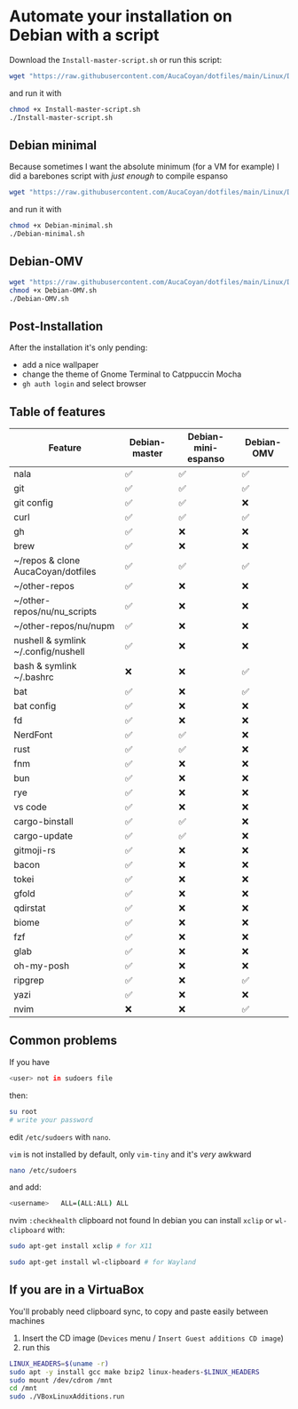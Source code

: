 # Automate your installation on Debian with a script

Download the `Install-master-script.sh` or run this script:

```bash
wget "https://raw.githubusercontent.com/AucaCoyan/dotfiles/main/Linux/Debian/Install-master-script.sh" --output-document=Install-master-script.sh
```

and run it with

```bash
chmod +x Install-master-script.sh
./Install-master-script.sh
```

## Debian minimal

Because sometimes I want the absolute minimum (for a VM for example) I did a
barebones script with _just enough_ to compile espanso

```bash
wget "https://raw.githubusercontent.com/AucaCoyan/dotfiles/main/Linux/Debian/Debian-minimal.sh" --output-document=Debian-minimal.sh
```

and run it with

```bash
chmod +x Debian-minimal.sh
./Debian-minimal.sh
```

## Debian-OMV

```bash
wget "https://raw.githubusercontent.com/AucaCoyan/dotfiles/main/Linux/Debian/Debian-OMV.sh" --output-document=Debian-OMV.sh
chmod +x Debian-OMV.sh
./Debian-OMV.sh
```

## Post-Installation

After the installation it's only pending:

- add a nice wallpaper
- change the theme of Gnome Terminal to Catppuccin Mocha
- `gh auth login` and select browser

## Table of features

| Feature                             | Debian-master | Debian-mini-espanso | Debian-OMV |
| ----------------------------------- | ------------- | ------------------- | ---------- |
| nala                                | ✅            | ✅                  | ✅         |
| git                                 | ✅            | ✅                  | ✅         |
| git config                          | ✅            | ✅                  | ❌         |
| curl                                | ✅            | ✅                  | ✅         |
| gh                                  | ✅            | ❌                  | ❌         |
| brew                                | ✅            | ❌                  | ❌         |
| ~/repos & clone AucaCoyan/dotfiles  | ✅            | ✅                  | ✅         |
| ~/other-repos                       | ✅            | ❌                  | ❌         |
| ~/other-repos/nu/nu_scripts         | ✅            | ❌                  | ❌         |
| ~/other-repos/nu/nupm               | ✅            | ❌                  | ❌         |
| nushell & symlink ~/.config/nushell | ✅            | ❌                  | ❌         |
| bash & symlink ~/.bashrc            | ❌            | ❌                  | ✅         |
| bat                                 | ✅            | ❌                  | ✅         |
| bat config                          | ✅            | ❌                  | ❌         |
| fd                                  | ✅            | ❌                  | ❌         |
| NerdFont                            | ✅            | ✅                  | ❌         |
| rust                                | ✅            | ✅                  | ❌         |
| fnm                                 | ✅            | ❌                  | ❌         |
| bun                                 | ✅            | ❌                  | ❌         |
| rye                                 | ✅            | ❌                  | ❌         |
| vs code                             | ✅            | ❌                  | ❌         |
| cargo-binstall                      | ✅            | ✅                  | ❌         |
| cargo-update                        | ✅            | ✅                  | ❌         |
| gitmoji-rs                          | ✅            | ❌                  | ❌         |
| bacon                               | ✅            | ❌                  | ❌         |
| tokei                               | ✅            | ❌                  | ❌         |
| gfold                               | ✅            | ❌                  | ❌         |
| qdirstat                            | ✅            | ❌                  | ❌         |
| biome                               | ✅            | ❌                  | ❌         |
| fzf                                 | ✅            | ❌                  | ❌         |
| glab                                | ✅            | ❌                  | ❌         |
| oh-my-posh                          | ✅            | ❌                  | ❌         |
| ripgrep                             | ✅            | ❌                  | ✅         |
| yazi                                | ✅            | ❌                  | ❌         |
| nvim                                | ❌            | ❌                  | ✅         |

## Common problems

If you have

```bash
<user> not in sudoers file
```

then:

```bash
su root
# write your password
```

edit `/etc/sudoers` with `nano`.

`vim` is not installed by default, only `vim-tiny` and it's _very_ awkward

```bash
nano /etc/sudoers
```

and add:

```bash
<username>   ALL=(ALL:ALL) ALL
```

nvim `:checkhealth` clipboard not found
In debian you can install `xclip` or `wl-clipboard` with:

```bash
sudo apt-get install xclip # for X11
```

```bash
sudo apt-get install wl-clipboard # for Wayland
```

## If you are in a VirtuaBox

You'll probably need clipboard sync, to copy and paste easily between machines

1. Insert the CD image (`Devices` menu / `Insert Guest additions CD image`)
2. run this

```bash
LINUX_HEADERS=$(uname -r)
sudo apt -y install gcc make bzip2 linux-headers-$LINUX_HEADERS
sudo mount /dev/cdrom /mnt
cd /mnt
sudo ./VBoxLinuxAdditions.run
```

